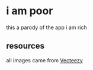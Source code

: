 # i am poor

this a parody of the app i am rich

## resources
all images came from [Vecteezy](https://www.vecteezy.com/free-vector/coal)